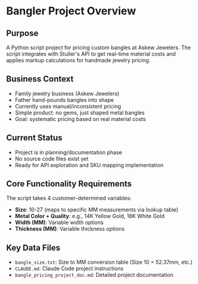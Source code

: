 # Bangler Project Overview

## Purpose
A Python script project for pricing custom bangles at Askew Jewelers. The script integrates with Stuller's API to get real-time material costs and applies markup calculations for handmade jewelry pricing.

## Business Context
- Family jewelry business (Askew Jewelers)
- Father hand-pounds bangles into shape
- Currently uses manual/inconsistent pricing
- Simple product: no gems, just shaped metal bangles
- Goal: systematic pricing based on real material costs

## Current Status
- Project is in planning/documentation phase
- No source code files exist yet
- Ready for API exploration and SKU mapping implementation

## Core Functionality Requirements
The script takes 4 customer-determined variables:
- **Size**: 10-27 (maps to specific MM measurements via lookup table)
- **Metal Color + Quality**: e.g., 14K Yellow Gold, 18K White Gold
- **Width (MM)**: Variable width options
- **Thickness (MM)**: Variable thickness options

## Key Data Files
- `bangle_size.txt`: Size to MM conversion table (Size 10 = 52.37mm, etc.)
- `CLAUDE.md`: Claude Code project instructions
- `bangle_pricing_project_doc.md`: Detailed project documentation
